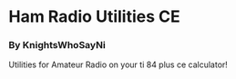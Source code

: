 # Ham Radio Utilities CE
### By KnightsWhoSayNi

Utilities for Amateur Radio on your ti 84 plus ce calculator!